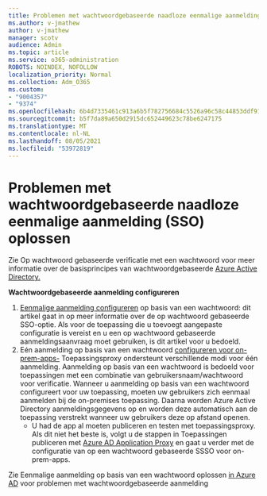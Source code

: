 ```yaml
---
title: Problemen met wachtwoordgebaseerde naadloze eenmalige aanmelding (SSO) oplossen
ms.author: v-jmathew
author: v-jmathew
manager: scotv
audience: Admin
ms.topic: article
ms.service: o365-administration
ROBOTS: NOINDEX, NOFOLLOW
localization_priority: Normal
ms.collection: Adm_O365
ms.custom:
- "9004357"
- "9374"
ms.openlocfilehash: 6b4d7335461c913a6b5f782756684c5526a96c58c44853ddf9154aa51607bd4a
ms.sourcegitcommit: b5f7da89a650d2915dc652449623c78be6247175
ms.translationtype: MT
ms.contentlocale: nl-NL
ms.lasthandoff: 08/05/2021
ms.locfileid: "53972819"
---
```

# <a name="troubleshoot-password-based-seamless-single-sign-on-sso-issues"></a>Problemen met wachtwoordgebaseerde naadloze eenmalige aanmelding (SSO) oplossen

Zie Op wachtwoord gebaseerde verificatie met een wachtwoord voor meer informatie over de basisprincipes van wachtwoordgebaseerde [Azure Active Directory.](https://docs.microsoft.com/azure/active-directory/fundamentals/auth-password-based-sso)

**Wachtwoordgebaseerde aanmelding configureren**

1. [Eenmalige aanmelding configureren](https://docs.microsoft.com/azure/active-directory/manage-apps/configure-password-single-sign-on-non-gallery-applications) op basis van een wachtwoord: dit artikel gaat in op meer informatie over de op wachtwoord gebaseerde SSO-optie. Als voor de toepassing die u toevoegt aangepaste configuratie is vereist en u een op wachtwoord gebaseerde aanmeldingsaanvraag moet gebruiken, is dit artikel voor u bedoeld.
2. Eén aanmelding op basis van een wachtwoord [configureren voor on-prem-apps-](https://docs.microsoft.com/azure/active-directory/manage-apps/application-proxy-configure-single-sign-on-password-vaulting) Toepassingsproxy ondersteunt verschillende modi voor één aanmelding. Aanmelding op basis van een wachtwoord is bedoeld voor toepassingen met een combinatie van gebruikersnaam/wachtwoord voor verificatie. Wanneer u aanmelding op basis van een wachtwoord configureert voor uw toepassing, moeten uw gebruikers zich eenmaal aanmelden bij de on-premises toepassing. Daarna worden Azure Active Directory aanmeldingsgegevens op en worden deze automatisch aan de toepassing verstrekt wanneer uw gebruikers deze op afstand openen.
    - U had de app al moeten publiceren en testen met toepassingsproxy. Als dit niet het beste is, volgt u de stappen in Toepassingen publiceren met [Azure AD Application Proxy](https://docs.microsoft.com/azure/active-directory/manage-apps/application-proxy-add-on-premises-application) en gaat u verder met de configuratie van op een wachtwoord gebaseerde SSSO voor on-prem-apps.

Zie Eenmalige aanmelding op basis van een wachtwoord oplossen [in Azure AD](https://docs.microsoft.com/azure/active-directory/manage-apps/troubleshoot-password-based-sso) voor problemen met wachtwoordgebaseerde aanmelding
